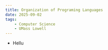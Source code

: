 ```yaml
---
title: Organization of Programing Languages
date: 2025-09-02
tags: 
    - Computer Science
    - UMass Lowell
---
```


- Hellu